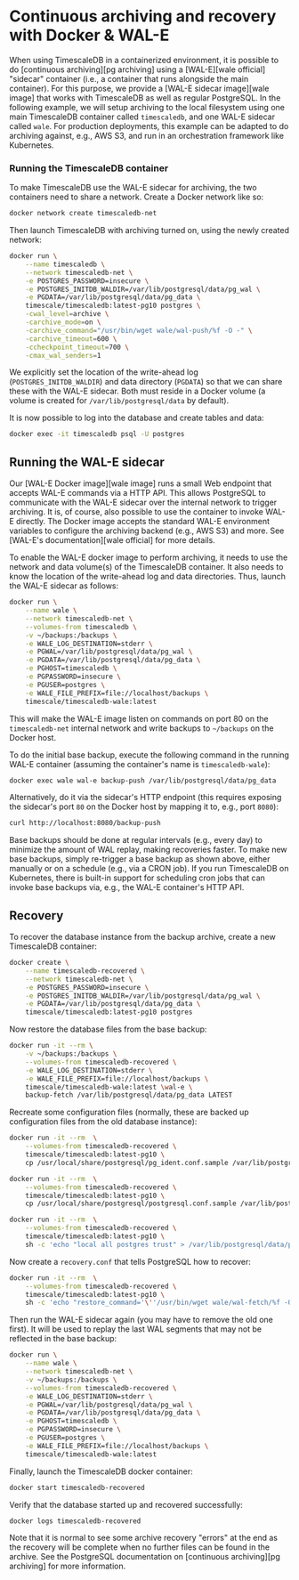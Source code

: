 # Continuous archiving and recovery with Docker & WAL-E

When using TimescaleDB in a containerized environment, it is possible
to do [continuous archiving][pg archiving] using a [WAL-E][wale
official] "sidecar" container (i.e., a container that runs alongside
the main container). For this purpose, we provide a [WAL-E sidecar
image][wale image] that works with TimescaleDB as well as regular
PostgreSQL. In the following example, we will setup archiving to the
local filesystem using one main TimescaleDB container called
`timescaledb`, and one WAL-E sidecar called `wale`. For production
deployments, this example can be adapted to do archiving against,
e.g., AWS S3, and run in an orchestration framework like Kubernetes.

### Running the TimescaleDB container

To make TimescaleDB use the WAL-E sidecar for archiving, the two
containers need to share a network. Create a Docker network like so:

```bash
docker network create timescaledb-net
```

Then launch TimescaleDB with archiving turned on, using the newly
created network:

```bash
docker run​ \
    --name timescaledb \
    --network timescaledb-net \
    -e POSTGRES_PASSWORD=insecure \
    -e POSTGRES_INITDB_WALDIR=/var/lib/postgresql/data/pg_wal \
    -e PGDATA=/var/lib/postgresql/data/pg_data \
    timescale/timescaledb:latest-pg10 postgres \
    -cwal_level=archive \
    -carchive_mode=on \
    -carchive_command="/usr/bin/wget wale/wal-push/%f -O -" \
    -carchive_timeout=600 \
    -ccheckpoint_timeout=700 \
    -cmax_wal_senders=1
```

We explicitly set the location of the write-ahead log
(`POSTGRES_INITDB_WALDIR`) and data directory (`PGDATA`) so that we
can share these with the WAL-E sidecar. Both must reside in a Docker
volume (a volume is created for `/var/lib/postgresql/data` by
default).

It is now possible to log into the database and create tables and
data:

```bash
docker exec -it timescaledb psql -U postgres
```

## Running the WAL-E sidecar

Our [WAL-E Docker image][wale image] runs a small Web endpoint that
accepts WAL-E commands via a HTTP API. This allows PostgreSQL to
communicate with the WAL-E sidecar over the internal network to
trigger archiving. It is, of course, also possible to use the
container to invoke WAL-E directly. The Docker image accepts the
standard WAL-E environment variables to configure the archiving
backend (e.g., AWS S3) and more. See [WAL-E's documentation][wale
official] for more details.

To enable the WAL-E docker image to perform archiving, it needs to use
the network and data volume(s) of the TimescaleDB container. It also
needs to know the location of the write-ahead log and data
directories. Thus, launch the WAL-E sidecar as follows:

```bash
docker run​ \
    --name wale \
    --network timescaledb-net \
    --volumes-from timescaledb \
    -v ~/backups:/backups \
    -e WALE_LOG_DESTINATION=stderr \
    -e PGWAL=/var/lib/postgresql/data/pg_wal \
    -e PGDATA=/var/lib/postgresql/data/pg_data \
    -e PGHOST=timescaledb \
    -e PGPASSWORD=insecure \
    -e PGUSER=postgres \
    -e WALE_FILE_PREFIX=file://localhost/backups \
    timescale/timescaledb-wale:latest
```

This will make the WAL-E image listen on commands on port 80 on the
`timescaledb-net` internal network and write backups to `~/backups` on
the Docker host.

To do the initial base backup, execute the following command in the
running WAL-E container (assuming the container's name is
`timescaledb-wale`):

```bash
docker exec wale wal-e backup-push /var/lib/postgresql/data/pg_data
```

Alternatively, do it via the sidecar's HTTP endpoint (this requires
exposing the sidecar's port `80` on the Docker host by mapping it to,
e.g., port `8080`):

```bash
curl http://localhost:8080/backup-push
```

Base backups should be done at regular intervals (e.g., every day) to
minimize the amount of WAL replay, making recoveries faster. To make
new base backups, simply re-trigger a base backup as shown above,
either manually or on a schedule (e.g., via a CRON job). If you run
TimescaleDB on Kubernetes, there is built-in support for scheduling
cron jobs that can invoke base backups via, e.g., the WAL-E
container's HTTP API.

## Recovery

To recover the database instance from the backup archive, create a new
TimescaleDB container:

```bash
docker create \
    --name timescaledb-recovered \
    --network timescaledb-net \
    -e POSTGRES_PASSWORD=insecure \
    -e POSTGRES_INITDB_WALDIR=/var/lib/postgresql/data/pg_wal \
    -e PGDATA=/var/lib/postgresql/data/pg_data \
    timescale/timescaledb:latest-pg10 postgres
```

Now restore the database files from the base backup:

```bash
docker run -it --rm \
    -v ~/backups:/backups \
    --volumes-from timescaledb-recovered \
    -e WALE_LOG_DESTINATION=stderr \
    -e WALE_FILE_PREFIX=file://localhost/backups \
    timescale/timescaledb-wale:latest \wal-e \
    backup-fetch /var/lib/postgresql/data/pg_data LATEST
```

Recreate some configuration files (normally, these are backed up
configuration files from the old database instance):

```bash
docker run -it --rm  \
    --volumes-from timescaledb-recovered \
    timescale/timescaledb:latest-pg10 \
    cp /usr/local/share/postgresql/pg_ident.conf.sample /var/lib/postgresql/data/pg_data/pg_ident.conf

docker run -it --rm  \
    --volumes-from timescaledb-recovered \
    timescale/timescaledb:latest-pg10 \
    cp /usr/local/share/postgresql/postgresql.conf.sample /var/lib/postgresql/data/pg_data/postgresql.conf

docker run -it --rm  \
    --volumes-from timescaledb-recovered \
    timescale/timescaledb:latest-pg10 \
    sh -c 'echo "local all postgres trust" > /var/lib/postgresql/data/pg_data/pg_hba.conf'
```

Now create a `recovery.conf` that tells PostgreSQL how to recover:

```bash
docker run -it --rm  \
    --volumes-from timescaledb-recovered \
    timescale/timescaledb:latest-pg10 \
    sh -c 'echo "restore_command='\''/usr/bin/wget wale/wal-fetch/%f -O -'\''" > /var/lib/postgresql/data/pg_data/recovery.conf'
```

Then run the WAL-E sidecar again (you may have to remove the old one
first). It will be used to replay the last WAL segments that may not
be reflected in the base backup:

```bash
docker run \
    --name wale \
    --network timescaledb-net \
    -v ~/backups:/backups \
    --volumes-from timescaledb-recovered \
    -e WALE_LOG_DESTINATION=stderr \
    -e PGWAL=/var/lib/postgresql/data/pg_wal \
    -e PGDATA=/var/lib/postgresql/data/pg_data \
    -e PGHOST=timescaledb \
    -e PGPASSWORD=insecure \
    -e PGUSER=postgres \
    -e WALE_FILE_PREFIX=file://localhost/backups \
    timescale/timescaledb-wale:latest
```

Finally, launch the TimescaleDB docker container:

```bash
docker start timescaledb-recovered
```

Verify that the database started up and recovered successfully:

```bash
docker logs timescaledb-recovered
```

Note that it is normal to see some archive recovery "errors" at the
end as the recovery will be complete when no further files can be
found in the archive. See the PostgreSQL documentation on
[continuous archiving][pg archiving] for more information.